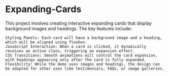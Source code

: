 # Expanding-Cards
This project involves creating interactive expanding cards that display background images and headings. The key features include:

    Styling Panels: Each card will have a background image and a heading, which will be aligned using flexbox.
    JavaScript Interaction: When a card is clicked, it dynamically receives an active class, triggering an expansion effect.
    CSS Transitions: Smooth animations will control the card expansion, with headings appearing only after the card is fully expanded.
    Flexibility: While the demo uses images and headings, the design can be adapted for other uses like testimonials, FAQs, or image galleries.

